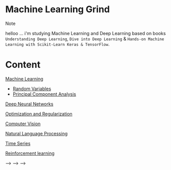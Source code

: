 
# Machine Learning Grind

> [!Note]
> helloo ...
> i'm studying Machine Learning and Deep Learning based on books `Understanding Deep Learning`, `Dive into Deep Learning` & `Hands-on Machine Learning with Scikit-Learn Keras & TensorFlow`.

# Content

[Machine Learning]()

- [Random Variables](01-machine-learning/01-stats/01-random-variables/main.ipynb)
- [Principal Component Analysis](01-machine-learning/06-dimensionality-reduction/01-pca/main.ipynb)

[Deep Neural Networks](#deep-neural-networks)

[Optimization and Regularization](#optimization-and-regularization)

[Computer Vision](#computer-vision)

[Natural Language Processing](#natural-language-processing)

[Time Series](#time-series)

[Reinforcement learning](#reinforcement-learning)






<!-- ## Totalcount : (0/60) -->
<!-- ✅ -->
<!-- 
| Task           | Status     |
| -------------- | ---------- |
|                |            | -->

<!-- ## 01-machine-learning -->
<!-- ✅ -->
<!---->
<!-- | Task                        | Status     | -->
<!-- | --------------------------- | ---------- | -->
<!-- | 01-stats                    |            | -->
<!-- | 02-linear-regression        |            | -->
<!-- | 03-svm                      |            | -->
<!-- | 04-decision-tree            |            | -->
<!-- | 05-ensemble-learning        |            | -->
<!-- | 06-dimensionality-reduction |            | -->
<!-- | 07-unsupervised-learning    |            | -->
<!---->
<!-- ## 02-deep-neural-networks -->
<!-- ✅ -->
<!---->
<!-- | Task              | Status     | -->
<!-- | ----------------- | ---------- | -->
<!-- | 01-le-net         |            | -->
<!-- | 02-alex-net       |            | -->
<!-- | 03-google-le-net  |            | -->
<!-- | 04-vgg-net        |            | -->
<!-- | 05-res-net        |            | -->
<!-- | 06-xception       |            | -->
<!-- | 07-se-net         |            | -->
<!-- | 08-unet           |            | -->
<!---->
<!-- ## 03-optimization-and-regularization -->
<!-- ✅ -->
<!---->
<!-- | Task                       | Status     | -->
<!-- | -------------------------- | ---------- | -->
<!-- | 00-backpropagation         |            | -->
<!-- | 01-initializations         |            | -->
<!-- | 02-activations             |            | -->
<!-- | 03-losses                  |            | -->
<!-- | 04-optimizers              |            | -->
<!-- | 05-learning-rate-schedule  |            | -->
<!-- | 06-early-stopping          |            | -->
<!-- | 07-batch-norm              |            | -->
<!-- | 08-layer-norm              |            | -->
<!-- | 09-gradient-clipping       |            | -->
<!-- | 10-weights-decay           |            | -->
<!-- | 11-dropout                 |            | -->
<!---->
<!-- ## 04-cnn -->
<!-- ✅ -->
<!-- | Task                    | Status     | -->
<!-- | ----------------------- | ---------- | -->
<!-- | 01-convolutions-filters |            | -->
<!-- | 02-padding-and-stride   |            | -->
<!-- | 03-channels             |            | -->
<!-- | 04-pooling              |            | -->
<!---->
<!-- ## 05-rnn -->
<!-- ✅ -->
<!-- | Task                            | Status     | -->
<!-- | ------------------------------- | ---------- | -->
<!-- | 01-rnn                          |            | -->
<!-- | 02-backpropagation-through-time |            | -->
<!-- | 03-lstm                         |            | -->
<!-- | 04-gru                          |            | -->
<!-- | 05-deep-rnn                     |            | -->
<!-- | 06-bidirectional-rnn            |            | -->
<!-- | 07-machine-learning-translation |            | -->
<!-- | 08-encoder-decoder-architecture |            | -->
<!-- | 09-seq2seq                      |            | -->
<!-- | 10-beam-search                  |            | -->
<!---->
<!-- ## 06-transformers -->
<!-- ✅ -->
<!-- | Task                        | Status     | -->
<!-- | --------------------------- | ---------- | -->
<!-- | 01-attention                |            | -->
<!-- | 02-multihead-attention      |            | -->
<!-- | 03-positional-encoding      |            | -->
<!-- | 04-transformer-architecture |            | -->
<!-- | 05-transformer-for-vision   |            | -->
<!---->
<!---->
<!-- ## 07-gans -->
<!-- ✅ -->
<!---->
<!-- ## 08-reinforcement-learning -->
<!-- ✅ -->
<!---->
<!-- ## 09-hyperparameter-optimization -->
<!-- ✅ -->
<!---->
<!-- ## 10-recommender-systems -->
<!-- ✅ -->
<!---->
<!-- # Papers -->
<!---->
<!-- <!-- Machine learning --> -->
<!---->
<!-- ## Deep Neural Networks -->
<!---->
<!-- - [ ] **DNN** - Learning Internal Representations by Error Propagation [[pdf]](https://stanford.edu/~jlmcc/papers/PDP/Volume%201/Chap8_PDP86.pdf) -->
<!-- - [ ] **Train DNN** - Training Very Deep Networks (2015) [[pdf]](https://proceedings.neurips.cc/paper_files/paper/2015/file/215a71a12769b056c3c32e7299f1c5ed-Paper.pdf) -->
<!-- - [ ] **Deep Learning** - Deep Learning (2015) [[pdf]](https://www.cs.toronto.edu/~hinton/absps/NatureDeepReview.pdf) -->
<!-- - [ ] **Knowledge Distillation** - Distilling the Knowledge in a Neural Network (2015) [[pdf]](https://arxiv.org/pdf/1503.02531) -->
<!-- - [ ] **Transferable Features** - How transferable are features in deep neural networks? (2014) [[pdf]](https://proceedings.neurips.cc/paper_files/paper/2014/file/375c71349b295fbe2dcdca9206f20a06-Paper.pdf) -->
<!-- - [ ] **RNN** - A Learning Algorithm for Continually Running Fully Recurrent Neural Networks (1989), R. J. Williams [[pdf]](https://gwern.net/doc/ai/nn/rnn/1989-williams-2.pdf) -->
<!-- - [ ] **LSTM** - Long-Short Term Memory (1997), S. Hochreiter and J. Schmidhuber [[pdf]](https://www.bioinf.jku.at/publications/older/2604.pdf) -->
<!-- - [ ] **Learning to Forget** - Learning to Forget: Continual Prediction with LSTM (2000), F. A. Gers et al. [[pdf]](https://citeseerx.ist.psu.edu/document?repid=rep1&type=pdf&doi=e10f98b86797ebf6c8caea6f54cacbc5a50e8b34) -->
<!---->
<!-- ## Optimization and Regularization -->
<!---->
<!-- - [ ] **Xavier Initialization** - Understanding the difficulty of training deep feedforward neural networks [[pdf]](https://proceedings.mlr.press/v9/glorot10a/glorot10a.pdf) -->
<!-- - [ ] **Adam** - Adam: A Method for Stochastic Optimization (2014) [[pdf]](https://arxiv.org/pdf/1412.6980) -->
<!-- - [ ] **BatchNorm** - Batch Normalization: Accelerating Deep Network Training by Reducing Internal Covariate Shift (2015) [[pdf]](https://arxiv.org/pdf/1502.03167) -->
<!-- - [ ] **Dropout** - Dropout: A Simple Way to Prevent Neural Networks from Overfitting (2014) [[pdf]](https://www.cs.toronto.edu/~rsalakhu/papers/srivastava14a.pdf) -->
<!-- - [ ] **LayerNorm** - Layer Normalization (2016) [[pdf]](https://arxiv.org/pdf/1607.06450v1) -->
<!-- - [ ] **Weight Decay** - A Simple Weight Decay Can Improve Generalization (1991), A. Krogh and J. Hertz [[pdf]](https://proceedings.neurips.cc/paper/1991/file/8eefcfdf5990e441f0fb6f3fad709e21-Paper.pdf) -->
<!-- - [ ] **ReLU** - Deep Sparse Rectified Neural Networks (2011), X. Glorot et al. [[pdf]](https://www.researchgate.net/publication/215616967_Deep_Sparse_Rectifier_Neural_Networks) -->
<!-- - [ ] **GELU** - Gaussian Error Linear Units (GELUs) (2016), D. Hendrycks and K. Gimpel [[pdf]](https://arxiv.org/pdf/1606.08415) -->
<!-- - [ ] **PPO** - Proximal Policy Optimization Algorithms (2017) [[pdf]](https://arxiv.org/pdf/1707.06347) -->
<!---->
<!-- ## Computer Vision -->
<!---->
<!-- - [ ] **LeNet** - Gradient-Based Learning Applied to Document Recognition [[pdf]](http://vision.stanford.edu/cs598_spring07/papers/Lecun98.pdf) -->
<!-- - [ ] **CNN** - Backpropagation Applied to Handwritten Zip Code Recognition [[pdf]](http://yann.lecun.com/exdb/publis/pdf/lecun-89e.pdf) -->
<!-- - [ ] **Deep CNN** - Very Deep Convolutional Networks for Large-Scale Image Recognition (2015) [[pdf]](https://arxiv.org/pdf/1409.1556) -->
<!-- - [ ] **Deep Convolution** - Going Deeper with Convolutions (2014) [[pdf]](https://arxiv.org/pdf/1409.4842) -->
<!-- - [ ] **AlexNet** - ImageNet Classification with Deep Convolutional Neural Network [[pdf]](https://proceedings.neurips.cc/paper_files/paper/2012/file/c399862d3b9d6b76c8436e924a68c45b-Paper.pdf) -->
<!-- - [ ] **ResNet** - Deep Residual Learning for Image Recognition [[pdf]](https://arxiv.org/pdf/1512.03385) -->
<!-- - [ ] **Transfer Learning CNN** - Learning and Transferring Mid-Level Image Representations using Convolutional Neural Networks (2014) [[pdf]](https://www.cv-foundation.org/openaccess/content_cvpr_2014/papers/Oquab_Learning_and_Transferring_2014_CVPR_paper.pdf) -->
<!-- - [ ] **DeepFace** - DeepFace: Closing the Gap to Human-Level Performance in Face Verification (2014) [[pdf]]https://www.cs.toronto.edu/~ranzato/publications/taigman_cvpr14.pdf() -->
<!-- - [ ] **Mask R-CNN** - Mask R-CNN (2018) [[pdf]](https://arxiv.org/pdf/1703.06870) -->
<!-- - [ ] **Understand CNN** - Visualizing and Understanding Convolutional Networks (2013) [[pdf]](https://arxiv.org/pdf/1311.2901) -->
<!-- - [ ] **Inception** - Rethinking the Inception Architecture for Computer Vision (2015) [[pdf]](https://arxiv.org/pdf/1512.00567) -->
<!-- - [ ] **Inception-v4** - Inception-v4, Inception-ResNet and the Impact of Residual Connections on Learning (2016) [[pdf]](https://arxiv.org/pdf/1602.07261) -->
<!-- - [ ] **Mappings in ResNet** - Identity Mappings in Deep Residual Networks (2016) [[pdf]](https://arxiv.org/pdf/1603.05027v2) -->
<!-- - [ ] **Spatial Transformer** - Spatial Transformer Networks (2015) [[pdf]](https://arxiv.org/abs/1506.02025) -->
<!-- - [ ] **Network in Network** - Network In Network (2014) [[pdf]](https://arxiv.org/pdf/1312.4400) -->
<!-- - [ ] **YOLO** - You Only Look Once: Unified, Real-Time Object Detection (2016) [[pdf]](https://arxiv.org/pdf/1506.02640) -->
<!-- - [ ] **Image Segmentation** - Fully Convolutional Networks for Semantic Segmentation (2015) [[pdf]](https://arxiv.org/pdf/1411.4038) -->
<!-- - [ ] **U-net** - U-Net: Convolutional Networks for Biomedical Image Segmentation (2015) [[pdf]](https://arxiv.org/abs/1505.04597) -->
<!-- - [ ] **Fast R-CNN** - Fast R-CNN (2015) [[pdf]](https://arxiv.org/pdf/1504.08083) -->
<!-- - [ ] **Faster R-CNN** - Faster R-CNN: Towards Real-Time Object Detection with Region Proposal Networks (2015) [[pdf]](https://arxiv.org/pdf/1506.01497) -->
<!-- - [ ] **CNN for Video** - Image Super-Resolution Using Deep Convolutional Networks (2016) [[pdf]](https://arxiv.org/pdf/1501.00092) -->
<!-- - [ ] **Image Captioning** - Show, Attend and Tell: Neural Image Caption Generation with Visual Attention (2015) [[pdf]](https://arxiv.org/pdf/1502.03044) -->
<!-- - [ ] **Long-term R-CNN** - Long-term Recurrent Convolutional Networks for Visual Recognition and Description (2016) [[pdf]](https://arxiv.org/pdf/1411.4389) -->
<!-- - [ ] **VQA** - VQA: Visual Question Answering (2015) [[pdf]](https://arxiv.org/pdf/1505.00468) -->
<!-- - [ ] **Two-Steram CNN** - Two-Stream Convolutional Networks for Action Recognition in Video (2014) [[pdf]](https://arxiv.org/pdf/1406.2199) -->
<!-- - [ ] **GAN** - Generative Adversarial Networks (2014) [[pdf]](https://arxiv.org/pdf/1406.2661) -->
<!-- - [ ] **GAN** - Unsupervised Representation Learning with Deep Convolutional Generative Adversarial Networks (2016) [[pdf]](https://arxiv.org/pdf/1511.06434) -->
<!-- - [ ] **DCGAN** - () [[pdf]]() -->
<!-- - [ ] **Improve GANs** - Improved Techniques for Training GANs (2016) [[pdf]](https://proceedings.neurips.cc/paper_files/paper/2016/file/8a3363abe792db2d8761d6403605aeb7-Paper.pdf) -->
<!-- - [ ] **Image2StyleGAN** - Image2StyleGAN: How to Embed Images Into the StyleGAN Latent Space? (2019) [[pdf]](https://arxiv.org/pdf/1904.03189) -->
<!-- - [ ] **Vision Transformer** - An Image is Worth 16x16 Words: Transformers for Image Recognition at Scale (2020) [[pdf]](https://arxiv.org/pdf/2010.11929) -->
<!-- - [ ] **Diffusion** - Deep Unsupervised Learning using Nonequilibrium Thermodynamics (2015) [[pdf]](https://arxiv.org/pdf/1503.03585) -->
<!-- - [ ] **DALLE** - Zero-Shot Text-to-Image Generation (2021) [[pdf]](https://arxiv.org/pdf/2102.12092) -->
<!-- - [ ] **DALLE 2** - Hierarchical Text-Conditional Image Generation with CLIP Latents (2022) [[pdf]](https://arxiv.org/pdf/2204.06125) -->
<!-- - [ ] **CLIP** - Learning Transferable Visual Models From Natural Language Supervision (2021) [[pdf]](https://arxiv.org/pdf/2103.00020) -->
<!---->
<!-- ## Natural Language Processing -->
<!---->
<!-- - [ ] **Encoder-Decoder** - Learning Phrase Representations using RNN Encoder-Decoder for Statistical Machine Translation (2014) [[pdf]](https://arxiv.org/pdf/1406.1078) -->
<!-- - [ ] **Seq2Seq** - Sequence to Sequence Learning with Neural Networks [[pdf]](https://arxiv.org/pdf/1409.3215) -->
<!-- - [ ] **GloVe** - GloVe: Global Vectors for Word Representation (2014) [[pdf]](https://nlp.stanford.edu/pubs/glove.pdf) -->
<!-- - [ ] **Attention Speech Recognition** - End-to-End Attention-based Large Vocabulary Speech Recognition (2016) [[pdf]](https://arxiv.org/pdf/1508.04395) -->
<!-- - [ ] **Attention** - Neural Machine Translation by Jointly Learning to Align and Translate (2016) [[pdf]](https://arxiv.org/pdf/1409.0473) -->
<!-- - [ ] **Transformer** - Attention Is All You Need (2017) [[pdf]](https://arxiv.org/pdf/1706.03762) -->
<!-- - [ ] **Deep Speech** - Deep Speech 2: End-to-End Speech Recognition in English and Mandarin (2015) [[pdf]](https://arxiv.org/pdf/1512.02595) -->
<!-- - [ ] **Speech Recognition** - Speech Recognition with Deep Recurrent Neural Networks (2013) [[pdf]](https://arxiv.org/pdf/1303.5778) -->
<!-- - [ ] **BLEU** - BLEU: A Method for Automatic Evaluation of Machine Translation [[pdf]](https://aclanthology.org/P02-1040.pdf) -->
<!-- - [ ] **ROUGE** - ROUGE: A Package for Automatic Evaluation of Summaries [[pdf]](https://aclanthology.org/W04-1013.pdf) -->
<!-- - [ ] **SuperGlue** - SuperGLUE: A Stickier Benchmark for General-Purpose Language Understanding Systems [[pdf]](https://w4ngatang.github.io/static/papers/superglue.pdf) -->
<!-- - [ ] **BLOOM** - BLOOM: A 176B-Parameter Open-Access Multilingual Language Model [[pdf]](https://arxiv.org/pdf/2211.05100) -->
<!-- - [ ] **PEFT** - Scaling Down to Scale Up: A Guide to Parameter-Efficient Fine-Tuning [[pdf]](https://arxiv.org/pdf/2303.15647) -->
<!-- - [ ] **PEFT Effectiveness** - On the Effectiveness of Parameter-Efficient Fine-Tuning [[pdf]](https://arxiv.org/pdf/2211.15583) -->
<!-- - [ ] **LoRA** LoRA: Low-Rank Adaptation of Large Language Models [[pdf]](https://arxiv.org/pdf/2106.09685) -->
<!-- - [ ] **QLoRa** - QLoRA: Efficient Finetuning of Quantized LLMs [[pdf]](https://arxiv.org/pdf/2305.14314) -->
<!-- - [ ] **GPT** - Improving Language Understanding by Generative Pre-Training (2018) [[pdf]](https://cdn.openai.com/research-covers/language-unsupervised/language_understanding_paper.pdf) -->
<!-- - [ ] **GPT-2** - Language Models are Unsupervised Multitask Learners (2018) [[pdf]](https://d4mucfpksywv.cloudfront.net/better-language-models/language_models_are_unsupervised_multitask_learners.pdf) -->
<!-- - [ ] **GPT-3** - Language Models are Few-Shot Learners (2020) [[pdf]](https://arxiv.org/pdf/2005.14165) -->
<!-- - [ ] **GPT-4** - GPT-4 Technical Report (2023), OpenAI [[pdf]](https://arxiv.org/pdf/2303.08774) -->
<!-- - [ ] **Word2Vec** - Efficient Estimation of Word Representations in Vector Space (2013) [[pdf]](https://arxiv.org/pdf/1301.3781) -->
<!-- - [ ] **Phrase2Vec** - Distributed Representations of Words and Phrases and their Compositionality (2013) [[pdf]](https://arxiv.org/pdf/1310.4546) -->
<!-- - [ ] **Mixture of Experts** - Outrageously Large Neural Networks: The Sparsely-Gated Mixture-of-Experts Layer (2017) [[pdf]](https://arxiv.org/pdf/1701.06538) -->
<!-- - [ ] **BERT** - BERT: Pre-training of Deep Bidirectional Transformers for Language Understanding (2018) [[pdf]](https://arxiv.org/pdf/1810.04805) -->
<!-- - [ ] **RoBERTa** - RoBERTa: A Robustly Optimized BERT Pretraining Approach (2019) [[pdf]](https://arxiv.org/pdf/1907.11692) -->
<!-- - [ ] **T5** - Exploring the Limits of Transfer Learning with a Unified Text-to-Text Transformer (2019) [[pdf]](https://arxiv.org/pdf/1910.10683) -->
<!-- - [ ] **Prompt Tuning** - The Power of Scale for Parameter-Efficient Prompt Tuning (2021) [[pdf]](https://arxiv.org/pdf/2104.08691) -->
<!-- - [ ] **InstructGPT** - Training language models to follow instructions with human feedback (2022) [[pdf]](https://arxiv.org/pdf/2203.02155) -->
<!---->
<!-- ## Time Series -->
<!---->
<!-- - [ ] **WaveNet** - WaveNet: A Generative Model for Raw Audio (2016) [[pdf]](https://arxiv.org/pdf/1609.03499) -->
<!-- - [ ] **Whisper** - Robust Speech Recognition via Large-Scale Weak Supervision (2022) [[pdf]](https://arxiv.org/pdf/2212.04356) -->
<!-- - [ ] **MMS** - Scaling Speech Technology to 1,000+ Languages (2023) [[pdf]](https://arxiv.org/pdf/2305.13516) -->
<!---->
<!-- ## Reinforcement Learning -->
<!---->
<!-- - [ ] **Reinforcement Learning** - Playing Atari with Deep Reinforcement Learning (2013) [[pdf]](https://arxiv.org/pdf/1312.5602) -->
<!-- - [ ] **RLHF** - Fine-Tuning Language Models From Human Preferences (2019), D. Ziegler et al. [[pdf]](https://arxiv.org/pdf/1909.08593) -->
<!-- - [ ] **RLHF** - Training language models to follow instructions with human feedback (2022), L. Ouyang, J. Wu et al. [[pdf]](https://arxiv.org/pdf/2203.02155) -->
<!-- - [ ] **RLHF** - Learning to summarize from human feedback (2022), N. Stiennon, L. Ouyang, J. Wu, et al. [[pdf]](https://arxiv.org/pdf/2009.01325) -->
<!---->
<!---->
<!---->
<!-- <!-- - [ ] **** -  () [[pdf]]() --> -->
<!-- <!-- - [ ] **** -  () [[pdf]]() --> -->
<!---->
